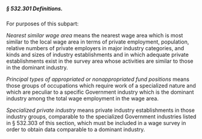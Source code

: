 ##### § 532.301 Definitions. #####

For purposes of this subpart:

*Nearest similar wage area* means the nearest wage area which is most similar to the local wage area in terms of private employment, population, relative numbers of private employers in major industry categories, and kinds and sizes of industry establishments and in which adequate private establishments exist in the survey area whose activities are similar to those in the dominant industry.

*Principal types of appropriated or nonappropriated fund positions* means those groups of occupations which require work of a specialized nature and which are peculiar to a specific Government industry which is the dominant industry among the total wage employment in the wage area.

*Specialized private industry* means private industry establishments in those industry groups, comparable to the specialized Government industries listed in § 532.303 of this section, which must be included in a wage survey in order to obtain data comparable to a dominant industry.